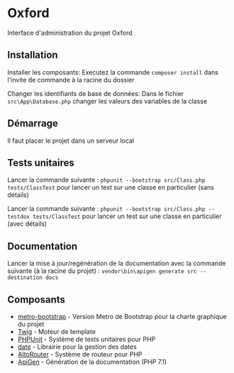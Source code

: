 # Oxford

Interface d'administration du projet Oxford

## Installation

Installer les composants: Executez la commande ``composer install`` dans l'invite de commande à la racine du dossier

Changer les identifiants de base de données: Dans le fichier ``src\App\Database.php`` changer les valeurs des variables de la classe

## Démarrage

Il faut placer le projet dans un serveur local

## Tests unitaires

Lancer la commande suivante : ``phpunit --bootstrap src/Class.php tests/ClassTest`` pour lancer un test sur une classe en particulier (sans détails)

Lancer la commande suivante : ``phpunit --bootstrap src/Class.php --testdox tests/ClassTest`` pour lancer un test sur une classe en particulier (avec détails)

## Documentation

Lancer la mise à jour/regénération de la documentation avec la commande suivante (à la racine du projet) : 
``vendor\bin\apigen generate src --destination docs``

## Composants

* [metro-bootstrap](http://talkslab.github.io/metro-bootstrap/) - Version Metro de Bootstrap pour la charte graphique du projet
* [Twig](https://twig.symfony.com/doc/2.x/) - Moteur de template
* [PHPUnit](https://phpunit.de) - Système de tests unitaires pour PHP
* [date](https://github.com/jenssegers/date) - Librairie pour la gestion des dates
* [AltoRouter](http://altorouter.com) - Système de routeur pour PHP
* [ApiGen](https://github.com/ApiGen/ApiGen) - Génération de la documentation (PHP 7.1)
